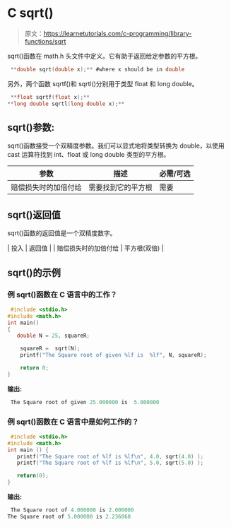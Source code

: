 # C sqrt()

> 原文：<https://learnetutorials.com/c-programming/library-functions/sqrt>

sqrt()函数在 math.h 头文件中定义。它有助于返回给定参数的平方根。

```c
 **double sqrt(double x);** #where x should be in double 

```

另外，两个函数 sqrtf()和 sqrtl()分别用于类型 float 和 long double。

```c
 **float sqrtf(float x);** 
**long double sqrtl(long double x);** 

```

## sqrt()参数:

sqrt()函数接受一个双精度参数。我们可以显式地将类型转换为 double，以使用 cast 运算符找到 int、float 或 long double 类型的平方根。

| 参数 | 描述 | 必需/可选 |
| --- | --- | --- |
| 赔偿损失时的加倍付给 | 需要找到它的平方根 | 需要 |

## sqrt()返回值

sqrt()函数的返回值是一个双精度数字。

| 投入 | 返回值 |
| 赔偿损失时的加倍付给 | 平方根(双倍) |

## sqrt()的示例

### 例 sqrt()函数在 C 语言中的工作？

```c
 #include <stdio.h>
#include <math.h>
int main()
{
   double N = 25, squareR;

    squareR =  sqrt(N);
    printf("The Square root of given %lf is  %lf", N, squareR);

    return 0;
} 

```

**输出:**

```c
 The Square root of given 25.000000 is  5.000000 
```

### 例 sqrt()函数在 C 语言中是如何工作的？

```c
 #include <stdio.h>
#include <math.h>
int main () {
   printf("The Square root of %lf is %lf\n", 4.0, sqrt(4.0) );
   printf("The Square root of %lf is %lf\n", 5.0, sqrt(5.0) );

   return(0);
} 

```

**输出:**

```c
 The Square root of 4.000000 is 2.000000
The Square root of 5.000000 is 2.236068 
```